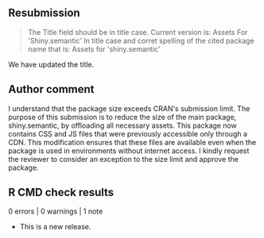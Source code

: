 ## Resubmission

> The Title field should be in title case. Current version is: Assets For 'Shiny.semantic'
> In title case and corret spelling of the cited package name that is: Assets for 'shiny.semantic'

We have updated the title.

## Author comment

I understand that the package size exceeds CRAN's submission limit. The purpose of this submission is to reduce the size of the main package, shiny.semantic, by offloading all necessary assets.
This package now contains CSS and JS files that were previously accessible only through a CDN.
This modification ensures that these files are available even when the package is used in environments without internet access.
I kindly request the reviewer to consider an exception to the size limit and approve the package.

## R CMD check results

0 errors | 0 warnings | 1 note

* This is a new release.
